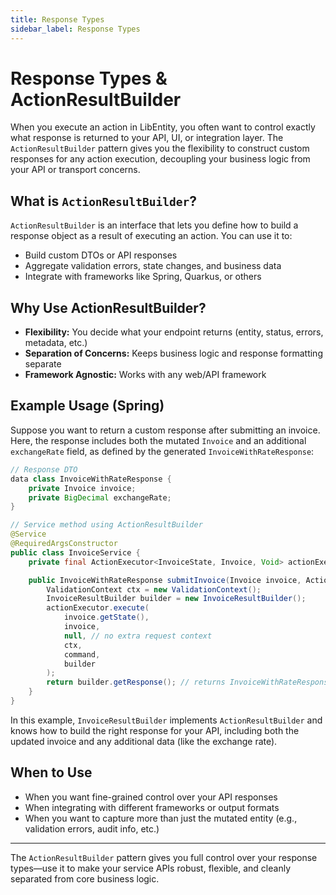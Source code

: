 ```yaml
---
title: Response Types
sidebar_label: Response Types
---
```


# Response Types & ActionResultBuilder

When you execute an action in LibEntity, you often want to control exactly what response is returned to your API, UI, or integration layer. The `ActionResultBuilder` pattern gives you the flexibility to construct custom responses for any action execution, decoupling your business logic from your API or transport concerns.

## What is `ActionResultBuilder`?

`ActionResultBuilder` is an interface that lets you define how to build a response object as a result of executing an action. You can use it to:
- Build custom DTOs or API responses
- Aggregate validation errors, state changes, and business data
- Integrate with frameworks like Spring, Quarkus, or others

## Why Use ActionResultBuilder?

- **Flexibility:** You decide what your endpoint returns (entity, status, errors, metadata, etc.)
- **Separation of Concerns:** Keeps business logic and response formatting separate
- **Framework Agnostic:** Works with any web/API framework

## Example Usage (Spring)

Suppose you want to return a custom response after submitting an invoice. Here, the response includes both the mutated `Invoice` and an additional `exchangeRate` field, as defined by the generated `InvoiceWithRateResponse`:

```java
// Response DTO
data class InvoiceWithRateResponse {
    private Invoice invoice;
    private BigDecimal exchangeRate;
}

// Service method using ActionResultBuilder
@Service
@RequiredArgsConstructor
public class InvoiceService {
    private final ActionExecutor<InvoiceState, Invoice, Void> actionExecutor;

    public InvoiceWithRateResponse submitInvoice(Invoice invoice, ActionCommand command) {
        ValidationContext ctx = new ValidationContext();
        InvoiceResultBuilder builder = new InvoiceResultBuilder();
        actionExecutor.execute(
            invoice.getState(),
            invoice,
            null, // no extra request context
            ctx,
            command,
            builder
        );
        return builder.getResponse(); // returns InvoiceWithRateResponse
    }
}
```

In this example, `InvoiceResultBuilder` implements `ActionResultBuilder` and knows how to build the right response for your API, including both the updated invoice and any additional data (like the exchange rate).


## When to Use

- When you want fine-grained control over your API responses
- When integrating with different frameworks or output formats
- When you want to capture more than just the mutated entity (e.g., validation errors, audit info, etc.)

---

The `ActionResultBuilder` pattern gives you full control over your response types—use it to make your service APIs robust, flexible, and cleanly separated from core business logic.
